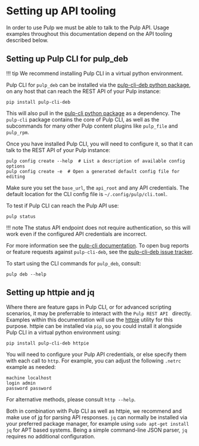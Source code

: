 # Setting up API tooling

In order to use Pulp we must be able to talk to the Pulp API.
Usage examples throughout this documentation depend on the API tooling described below.


## Setting up Pulp CLI for pulp_deb

!!! tip
    We recommend installing Pulp CLI in a virtual python environment.


Pulp CLI for `pulp_deb` can be installed via the [pulp-cli-deb python package](https://pypi.org/project/pulp-cli-deb/), on any host that can reach the REST API of your Pulp instance:

```none
pip install pulp-cli-deb
```

This will also pull in the [pulp-cli python package](https://pypi.org/project/pulp-cli/) as a dependency.
The `pulp-cli` package contains the core of Pulp CLI, as well as the subcommands for many other Pulp content plugins like `pulp_file` and `pulp_rpm`.

Once you have installed Pulp CLI, you will need to configure it, so that it can talk to the REST API of your Pulp instance:

```none
pulp config create --help  # List a description of available config options
pulp config create -e  # Open a generated default config file for editing
```

Make sure you set the `base_url`, the `api_root` and any API credentials.
The default location for the CLI config file is `~/.config/pulp/cli.toml`.

To test if Pulp CLI can reach the Pulp API use:

```none
pulp status
```

!!! note
    The status API endpoint does not require authentication, so this will work even if the configured API credentials are incorrect.


For more information see the [pulp-cli documentation](https://staging-docs.pulpproject.org/pulp-cli/docs/user/).
To open bug reports or feature requests against `pulp-cli-deb`, see the [pulp-cli-deb issue tracker](https://github.com/pulp/pulp-cli-deb/issues).

To start using the CLI commands for `pulp_deb`, consult:

```none
pulp deb --help
```


## Setting up httpie and jq

Where there are feature gaps in Pulp CLI, or for advanced scripting scenarios, it may be preferrable to interact with the `Pulp REST API ` directly.
Examples within this documentation will use the [httpie](https://httpie.io/) utility for this purpose.
httpie can be installed via `pip`, so you could install it alongside Pulp CLI in a virtual python environment using:

```none
pip install pulp-cli-deb httpie
```

You will need to configure your Pulp API credentials, or else specify them with each call to `http`.
For example, you can adjust the following `.netrc` example as needed:

```none
machine localhost
login admin
password password
```

For alternative methods, please consult `http --help`.

Both in combination with Pulp CLI as well as httpie, we recommend and make use of [jq](https://jqlang.github.io/jq/) for parsing API responses.
`jq` can normally be installed via your preferred package manager, for example using `sudo apt-get install jq` for APT based systems.
Being a simple command-line JSON parser, `jq` requires no additional configuration.
